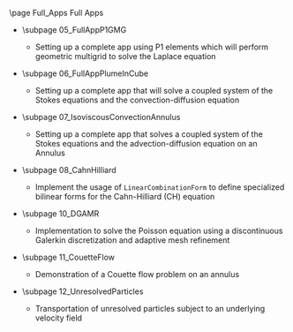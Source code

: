\page Full_Apps Full Apps

* \subpage 05_FullAppP1GMG
    - Setting up a complete app using P1 elements which will perform geometric multigrid to solve the Laplace equation

* \subpage 06_FullAppPlumeInCube
    - Setting up a complete app that will solve a coupled system of the Stokes equations and the convection-diffusion equation

* \subpage 07_IsoviscousConvectionAnnulus
    - Setting up a complete app that solves a coupled system of the Stokes equations and the advection-diffusion equation on an Annulus

* \subpage 08_CahnHilliard
    - Implement the usage of `LinearCombinationForm` to define specialized bilinear forms for the Cahn-Hilliard (CH) equation

* \subpage 10_DGAMR
    - Implementation to solve the Poisson equation using a discontinuous Galerkin discretization and adaptive mesh refinement

* \subpage 11_CouetteFlow
    - Demonstration of a Couette flow problem on an annulus

* \subpage 12_UnresolvedParticles
    - Transportation of unresolved particles subject to an underlying velocity field

